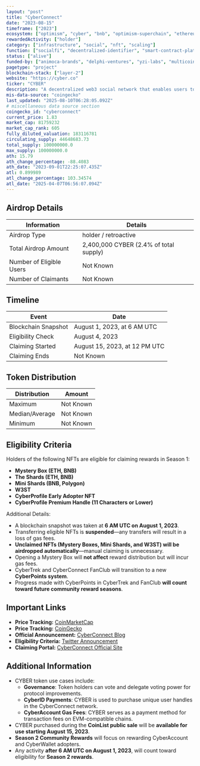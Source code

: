```yaml
---
layout: "post"
title: "CyberConnect"
date: "2023-08-15"
timeframe: ["2023"]
ecosystem: ["optimism", "cyber", "bnb", "optimism-superchain", "ethereum"]
rewardedActivity: ["holder"]
category: ["infrastructure", "social", "nft", "scaling"]
function: ["socialfi", "decentralized-identifier", "smart-contract-platform"]
status: ["alive"]
funded-by: ["animoca-brands", "delphi-ventures", "yzi-labs", "multicoin-capital"]
pagetype: "project"
blockchain-stack: ["layer-2"]
website: "https://cyber.co"
ticker: "CYBER"
description: "A decentralized web3 social network that enables users to own their digital identities, content, connections, and interactions."
mis-data-source: "coingecko"
last_updated: "2025-08-10T06:28:05.092Z"
# miscellaneous data source section
coingecko_id: "cyberconnect"
current_price: 1.83
market_cap: 81759232
market_cap_rank: 605
fully_diluted_valuation: 183116781
circulating_supply: 44648683.73
total_supply: 100000000.0
max_supply: 100000000.0
ath: 15.79
ath_change_percentage: -88.4083
ath_date: "2023-09-01T22:25:07.435Z"
atl: 0.899989
atl_change_percentage: 103.34574
atl_date: "2025-04-07T06:56:07.094Z"
---
```


## Airdrop Details

| Information              | Details                                |
| ------------------------ | -------------------------------------- |
| Airdrop Type             | holder / retroactive                   |
| Total Airdrop Amount     | 2,400,000 CYBER (2.4% of total supply) |
| Number of Eligible Users | Not Known                              |
| Number of Claimants      | Not Known                              |

## Timeline

| Event               | Date                          |
| ------------------- | ----------------------------- |
| Blockchain Snapshot | August 1, 2023, at 6 AM UTC   |
| Eligibility Check   | August 4, 2023                |
| Claiming Started    | August 15, 2023, at 12 PM UTC |
| Claiming Ends       | Not Known                     |

## Token Distribution

| Distribution   | Amount    |
| -------------- | --------- |
| Maximum        | Not Known |
| Median/Average | Not Known |
| Minimum        | Not Known |

## Eligibility Criteria

Holders of the following NFTs are eligible for claiming rewards in Season 1:

- **Mystery Box (ETH, BNB)**
- **The Shards (ETH, BNB)**
- **Mini Shards (BNB, Polygon)**
- **W3ST**
- **CyberProfile Early Adopter NFT**
- **CyberProfile Premium Handle (11 Characters or Lower)**

Additional Details:

- A blockchain snapshot was taken at **6 AM UTC on August 1, 2023**.
- Transferring eligible NFTs is **suspended**—any transfers will result in a loss of gas fees.
- **Unclaimed NFTs (Mystery Boxes, Mini Shards, and W3ST) will be airdropped automatically**—manual claiming is unnecessary.
- Opening a Mystery Box will **not affect** reward distribution but will incur gas fees.
- CyberTrek and CyberConnect FanClub will transition to a new **CyberPoints system**.
- Progress made with CyberPoints in CyberTrek and FanClub **will count toward future community reward seasons**.

## Important Links

- **Price Tracking:** [CoinMarketCap](https://coinmarketcap.com/currencies/cyberconnect)
- **Price Tracking:** [CoinGecko](https://www.coingecko.com/en/coins/cyberconnect)
- **Official Announcement:** [CyberConnect Blog](https://cyber.co/article/it-s-cyber-time-now-live-on-binance-launchpool)
- **Eligibility Criteria:** [Twitter Announcement](https://x.com/BuildOnCyber/status/1687357933477040129)
- **Claiming Portal:** [CyberConnect Official Site](https://cyber.co)

## Additional Information

- CYBER token use cases include:
  - **Governance**: Token holders can vote and delegate voting power for protocol improvements.
  - **CyberID Payments**: CYBER is used to purchase unique user handles in the CyberConnect network.
  - **CyberAccount Gas Fees**: CYBER serves as a payment method for transaction fees on EVM-compatible chains.
- CYBER purchased during the **CoinList public sale** will be **available for use starting August 15, 2023**.
- **Season 2 Community Rewards** will focus on rewarding CyberAccount and CyberWallet adopters.
- Any activity **after 6 AM UTC on August 1, 2023**, will count toward eligibility for **Season 2 rewards**.